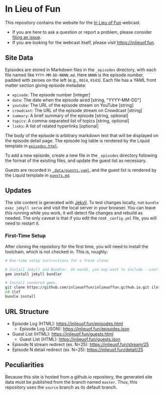 # In Lieu of Fun

This repository contains the website for the [In Lieu of Fun](https://inlieuof.fun) webcast.

- If you are here to ask a question or report a problem, please consider [filing an issue][issue].
- If you are looking for the webcast itself, please visit https://inlieuof.fun.

[issue]: https://github.com/inlieuoffun/inlieuoffun.github.io/issues

## Site Data

Episodes are stored in Markdown files in the `_episodes` directory, with each
file named like `YYYY-MM-DD-NNNN.md`. Here `NNNN` is the episode number, padded
with zeroes on the left (e.g., `0014`, `0143`). Each file has a YAML front
matter section giving episode metadata:

 - `episode`: The episode number [integer]
 - `date`: The date when the episode aired [string, "YYYY-MM-DD"]
 - `youtube`: The URL of the episode stream on YouTube [string]
 - `crowdcast`: The URL of the episode stream on Crowdcast [string]
 - `summary`: A brief summary of the episode [string, optional]
 - `topics`: A comma-separated list of topics [string, optional]
 - `links`: A list of related hyperlinks [optional]

The body of the episode is arbitrary markdown text that will be displayed on
the episode detail page. The episode log table is rendered by the Liquid
template in [`episodes.html`](./episodes.html).

To add a new episode, create a new file in the `_episodes` directory following
the format of the existing files, and update the guest list as necessary.

Guests are recorded in [`_data/guests.yaml`](./_data/guests.yaml), and the
guest list is rendered by the Liquid template in [`guests.md`](./guests.md).


## Updates

The site content is generated with [Jekyll](https://jekyllrb.com).  To test
changes locally, run `bundle exec jekyll serve` and visit the local server in
your browser. You can leave this running while you work, it will detect file
changes and rebuild as needed. The only caveat is that if you edit the root
`_config.yml` file, you will need to restart it.

### First-Time Setup

After cloning the repository for the first time, you will need to install the
toolchain, which is not checked in. This is, roughly:

```bash
# One-time setup instructions for a fresh clone.

# Install Jekyll and Bundler. On macOS, you may want to include --user-install
gem install jekyll bundler

# Install vendored gems.
git clone https://github.com/inlieuoffun/inlieuoffun.github.io.git ilof
cd ilof
bundle install
```

## URL Structure

- Episode Log (HTML): https://inlieuof.fun/episodes.html
    - Episode Log (JSON): https://inlieuof.fun/episodes.json
- Guest List (HTML): https://inlieuof.fun/guests.html
    - Guest List (HTML): https://inlieuof.fun/guests.json
- Episode N stream redirect (ex. N=25): https://inlieuof.fun/stream/25
- Episode N detail redirect (ex. N=25): https://inlieuof.fun/detail/25

## Peculiarities

Because this site is hosted from a github.io repository, the generated site
data must be published from the branch named `master`. Thus, this repository
uses the `source` branch as its default branch.
